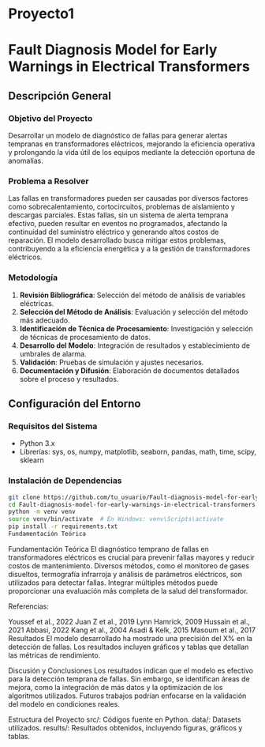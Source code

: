 # Proyecto1
# Fault Diagnosis Model for Early Warnings in Electrical Transformers

## Descripción General

### Objetivo del Proyecto
Desarrollar un modelo de diagnóstico de fallas para generar alertas tempranas en transformadores eléctricos, mejorando la eficiencia operativa y prolongando la vida útil de los equipos mediante la detección oportuna de anomalías.

### Problema a Resolver
Las fallas en transformadores pueden ser causadas por diversos factores como sobrecalentamiento, cortocircuitos, problemas de aislamiento y descargas parciales. Estas fallas, sin un sistema de alerta temprana efectivo, pueden resultar en eventos no programados, afectando la continuidad del suministro eléctrico y generando altos costos de reparación. El modelo desarrollado busca mitigar estos problemas, contribuyendo a la eficiencia energética y a la gestión de transformadores eléctricos.

### Metodología
1. **Revisión Bibliográfica**: Selección del método de análisis de variables eléctricas.
2. **Selección del Método de Análisis**: Evaluación y selección del método más adecuado.
3. **Identificación de Técnica de Procesamiento**: Investigación y selección de técnicas de procesamiento de datos.
4. **Desarrollo del Modelo**: Integración de resultados y establecimiento de umbrales de alarma.
5. **Validación**: Pruebas de simulación y ajustes necesarios.
6. **Documentación y Difusión**: Elaboración de documentos detallados sobre el proceso y resultados.

## Configuración del Entorno

### Requisitos del Sistema
- Python 3.x
- Librerías: sys, os, numpy, matplotlib, seaborn, pandas, math, time, scipy, sklearn


### Instalación de Dependencias
```bash
git clone https://github.com/tu_usuario/Fault-diagnosis-model-for-early-warnings-in-electrical-transformers.git
cd Fault-diagnosis-model-for-early-warnings-in-electrical-transformers
python -m venv venv
source venv/bin/activate  # En Windows: venv\Scripts\activate
pip install -r requirements.txt
Fundamentación Teórica
```
Fundamentación Teórica
El diagnóstico temprano de fallas en transformadores eléctricos es crucial para prevenir fallas mayores y reducir costos de mantenimiento. Diversos métodos, como el monitoreo de gases disueltos, termografía infrarroja y análisis de parámetros eléctricos, son utilizados para detectar fallas. Integrar múltiples métodos puede proporcionar una evaluación más completa de la salud del transformador.

Referencias:

Youssef et al., 2022
Juan Z et al., 2019
Lynn Hamrick, 2009
Hussain et al., 2021
Abbasi, 2022
Kang et al., 2004
Asadi & Kelk, 2015
Masoum et al., 2017
Resultados
El modelo desarrollado ha mostrado una precisión del X% en la detección de fallas. Los resultados incluyen gráficos y tablas que detallan las métricas de rendimiento.

Discusión y Conclusiones
Los resultados indican que el modelo es efectivo para la detección temprana de fallas. Sin embargo, se identifican áreas de mejora, como la integración de más datos y la optimización de los algoritmos utilizados. Futuros trabajos podrían enfocarse en la validación del modelo en condiciones reales.

Estructura del Proyecto
src/: Códigos fuente en Python.
data/: Datasets utilizados.
results/: Resultados obtenidos, incluyendo figuras, gráficos y tablas.
